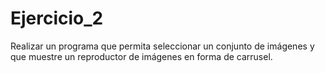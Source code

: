# Ejercicio_2
Realizar un programa que permita seleccionar un conjunto de imágenes y que muestre un reproductor de imágenes en forma de carrusel.
